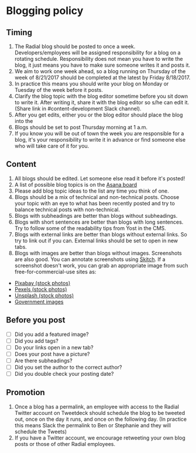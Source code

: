 # Blogging policy

## Timing
1. The Radial blog should be posted to once a week. Developers/employees will be assigned responsibility for a blog on a rotating schedule. Responsibility does not mean you have to write the blog, it just means you have to make sure someone writes it and posts it.
2. We aim to work one week ahead, so a blog running on Thursday of the week of 8/21/2017 should be completed at the latest by Friday 8/18/2017.
3. In practice this means you should write your blog on Monday or Tuesday of the week before it posts.
4. Clarify the blog topic with the blog editor sometime before you sit down to write it. After writing it, share it with the blog editor so s/he can edit it. (Share link in #content-development Slack channel).
5. After you get edits, either you or the blog editor should place the blog into the
6. Blogs should be set to post Thursday morning at 1 a.m.
7. If you know you will be out of town the week you are responsible for a blog, it's your responsibility to write it in advance or find someone else who will take care of it for you.

## Content
1. All blogs should be edited. Let someone else read it before it's posted!
2. A list of possible blog topics is on the [Asana board](https://app.asana.com/0/34623129993106/list)
3. Please add blog topic ideas to the list any time you think of one.
4. Blogs should be a mix of technical and non-technical posts. Choose your topic with an eye to what has been recently posted and try to balance technical posts with non-technical.
5. Blogs with subheadings are better than blogs without subheadings.
6. Blogs with short sentences are better than blogs with long sentences. Try to follow some of the readability tips from Yost in the CMS.
7. Blogs with external links are better than blogs without external links. So try to link out if you can. External links should be set to open in new tabs.
8. Blogs with images are better than blogs without images. Screenshots are also good. You can annotate screenshots using [Skitch](https://evernote.com/products/skitch). If a screenshot doesn't work, you can grab an appropriate image from such free-for-commercial-use sites as:
- [Pixabay (stock photos)](https://pixabay.com/)
- [Pexels (stock photos)](https://www.pexels.com/)
- [Unsplash (stock photos)](https://unsplash.com/)
- [Government images](https://search.usa.gov/search/images)

## Before you post
- [ ] Did you add a featured image?
- [ ] Did you add tags?
- [ ] Do your links open in a new tab?
- [ ] Does your post have a picture?
- [ ] Are there subheadings?
- [ ] Did you set the author to the correct author?
- [ ] Did you double check your posting date?

## Promotion
1. Once a blog has a permalink, an employee with access to the Radial Twitter account on Tweetdeck should schedule the blog to be tweeted out, once on the day it runs, and once on the following day.
(In practice this means Slack the permalink to Ben or Stephanie and they will schedule the Tweets)
2. If you have a Twitter account, we encourage retweeting your own blog posts or those of other Radial employees.
